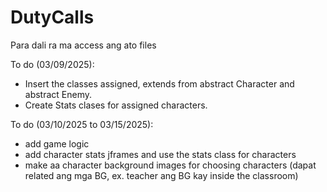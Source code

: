 # DutyCalls
Para dali ra ma access ang ato files

To do (03/09/2025):
- Insert the classes assigned, extends from abstract Character and abstract Enemy.
- Create Stats clases for assigned characters.

To do (03/10/2025 to 03/15/2025):
- add game logic
- add character stats jframes and use the stats class for characters
- make aa character background images for choosing characters (dapat related ang mga BG, ex. teacher ang BG kay inside the classroom)

  
